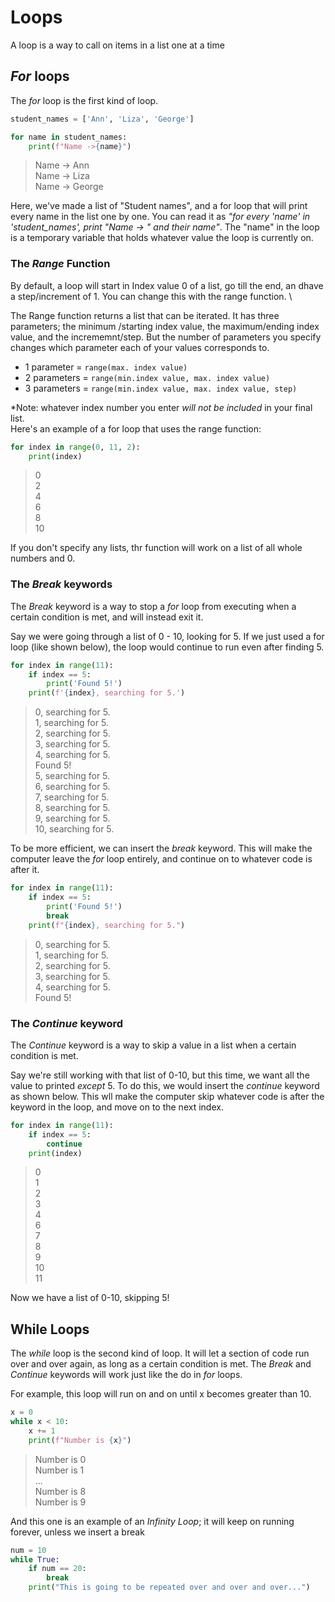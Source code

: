 # Loops 

A loop is a way to call on items in a list one at a time

## _For_ loops

The *for* loop is the first kind of loop. 
```python
student_names = ['Ann', 'Liza', 'George']

for name in student_names:
    print(f"Name ->{name}")
```
>Name -> Ann \
Name -> Liza \
Name -> George

Here, we've made a list of "Student names", and a for loop that will print every name in the list one by one. You can read it as _"for every 'name' in 'student_names', print "Name -> " and their name"_. The "name" in the loop is a temporary variable that holds whatever value the loop is currently on. 

### The _Range_ Function

By default, a loop will start in Index value 0 of a list, go till the end, an dhave a step/increment of 1. You can change this with the range function.
\

The Range function returns a list that can be iterated. It has three parameters; the minimum /starting index value, the maximum/ending index value, and the incrememnt/step. But the number of parameters you specify changes which parameter each of your values corresponds to.
* 1 parameter = `range(max. index value)`
* 2 parameters = `range(min.index value, max. index value)`
* 3 parameters = `range(min.index value, max. index value, step)`

*Note: whatever index number you enter *will not be included* in your final list. \
Here's an example of a for loop that uses the range function:

```python
for index in range(0, 11, 2):
    print(index)
```
>0\
2\
4\
6\
8\
10

If you don't specify any lists, thr function will work on a list of all whole numbers and 0. 

### The *Break* keywords

The *Break* keyword is a way to stop a *for* loop from executing when a certain condition is met, and will instead exit it.

Say we were going through a list of 0 - 10, looking for 5. If we just used a for loop (like shown below), the loop would continue to run even after finding 5.
```python
for index in range(11):
    if index == 5:
        print('Found 5!')
    print(f'{index}, searching for 5.')
```
>0, searching for 5.\
1, searching for 5.\
2, searching for 5.\
3, searching for 5.\
4, searching for 5.\
Found 5!\
5, searching for 5.\
6, searching for 5.\
7, searching for 5.\
8, searching for 5.\
9, searching for 5.\
10, searching for 5.

To be more efficient, we can insert the *break* keyword. This will make the computer leave the *for* loop entirely, and continue on to whatever code is after it.

```python
for index in range(11):
    if index == 5:
        print('Found 5!')
        break
    print(f"{index}, searching for 5.")
```

>0, searching for 5.\
1, searching for 5.\
2, searching for 5.\
3, searching for 5.\
4, searching for 5.\
Found 5!

### The *Continue* keyword

The *Continue* keyword is a way to skip a value in a list when a certain condition is met.

Say we're still working with that list of 0-10, but this time, we want all the value to printed *except* 5. To do this, we would insert the *continue* keyword as shown below. This wll make the computer skip whatever code is after the keyword in the loop, and move on to the next index.

```python
for index in range(11):
    if index == 5:
        continue
    print(index)
```

>0\
1\
2\
3\
4\
6\
7\
8\
9\
10\
11

Now we have a list of 0-10, skipping 5!

## While Loops

The *while* loop is the second kind of loop. It will let a section of code run over and over again, as long as a certain condition is met. The *Break*  and *Continue* keywords will work just like the do in *for* loops.

For example, this loop will run on and on until x becomes greater than 10.

```python
x = 0
while x < 10:              
    x += 1
    print(f"Number is {x}")
```
>Number is 0\
Number is 1\
...\
Number is 8\
Number is 9

And this one is an example of an *Infinity Loop*; it will keep on running forever, unless we insert a break 

```python
num = 10
while True:
    if num == 20:
        break
    print("This is going to be repeated over and over and over...")
```